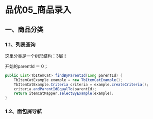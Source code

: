 # 品优05_商品录入

## 一、商品分类

### 1.1、列表查询

这里分类是一个树形结构：3层！

开始的parentId ＝ 0；

```java
public List<TbItemCat> findByParentId(Long parentId) {
    TbItemCatExample example = new TbItemCatExample();
    TbItemCatExample.Criteria criteria = example.createCriteria();
    criteria.andParentIdEqualTo(parentId);
    return itemCatMapper.selectByExample(example);
}
```



### 1.2、面包屑导航























